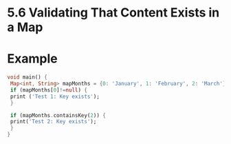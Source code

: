 # 5.6 Validating That Content Exists in a Map

# Example

```dart
void main() {
 Map<int, String> mapMonths = {0: 'January', 1: 'February', 2: 'March'};
 if (mapMonths[0]!=null) {
 print ('Test 1: Key exists');
 }

 if (mapMonths.containsKey(2)) {
 print('Test 2: Key exists');
 }
}


```
